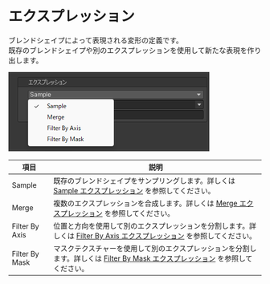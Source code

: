 # エクスプレッション
ブレンドシェイプによって表現される変形の定義です。  
既存のブレンドシェイプや別のエクスプレッションを使用して新たな表現を作り出します。

![エクスプレッション](../../images/references/expressions/expressions.png)

| 項目 | 説明 |
| --- | --- |
| Sample | 既存のブレンドシェイプをサンプリングします。詳しくは [Sample エクスプレッション](./sample-expression) を参照してください。 |
| Merge | 複数のエクスプレッションを合成します。詳しくは [Merge エクスプレッション](./merge-expression) を参照してください。 |
| Filter By Axis | 位置と方向を使用して別のエクスプレッションを分割します。詳しくは [Filter By Axis エクスプレッション](./filter-by-axis-expression) を参照してください。 |
| Filter By Mask | マスクテクスチャーを使用して別のエクスプレッションを分割します。詳しくは [Filter By Mask エクスプレッション](./filter-by-mask-expression) を参照してください。 |
